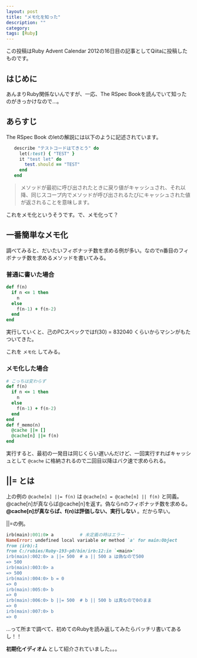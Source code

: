 ```yaml
---
layout: post
title: "メモ化を知った"
description: ""
category: 
tags: [Ruby]
---
```


この投稿はRuby Advent Calendar 2012の16日目の記事としてQiitaに投稿したものです。

## はじめに

あんまりRuby関係ないんですが、一応、The RSpec Bookを読んでいて知ったのがきっかけなので…。

## あらすじ

The RSpec Book のletの解説には以下のように記述されています。

```ruby
   describe "テストコードはてきとう" do
     let(:test) { "TEST" }
     it "test let" do
       test.should == "TEST"
     end
   end
```

> メソッドが最初に呼び出されたときに戻り値がキャッシュされ、それ以降、同じスコープ内でメソッドが呼び出されるたびにキャッシュされた値が返されることを意味します。

これをメモ化というそうです。で、メモ化って？

## 一番簡単なメモ化

調べてみると、だいたいフィボナッチ数を求める例が多い。なのでn番目のフィボナッチ数を求めるメソッドを書いてみる。

### 普通に書いた場合

```ruby
def f(n)
  if n <= 1 then
    n
  else
    f(n-1) + f(n-2)
  end
end
```

実行していくと、己のPCスペックではf(30) = 832040 くらいからマシンがもたついてきた。

これを `メモ化` してみる。

### メモ化した場合

```ruby
# こっちは変わらず
def f(n)
  if n <= 1 then
    n
  else
    f(n-1) + f(n-2)
  end
end
def f_memo(n)
  @cache ||= []
  @cache[n] ||= f(n)
end
```

実行すると、最初の一発目は同じくらい遅いんだけど、一回実行すればキャッシュとして `@cache` に格納されるので二回目以降はバク速で求められる。

## ||= とは

上の例の `@cache[n] ||= f(n)` は `@cache[n] = @cache[n] || f(n)` と同義。@cache[n]が真ならば@cache[n]を返す。偽ならnのフィボナッチ数を求める。 **@cache[n]が真ならば、f(n)は評価しない、実行しない** 。だから早い。

\|\|=の例。

```ruby
irb(main):001:0> a          # 未定義の時はエラー
NameError: undefined local variable or method `a' for main:Object
from (irb):1
from C:/rubies/Ruby-193-p0/bin/irb:12:in `<main>'
irb(main):002:0> a ||= 500  # a || 500 a は偽なので500
=> 500
irb(main):003:0> a
=> 500
irb(main):004:0> b = 0
=> 0
irb(main):005:0> b
=> 0
irb(main):006:0> b ||= 500  # b || 500 b は真なので0のまま
=> 0
irb(main):007:0> b
=> 0
```

…って所まで調べて、初めてのRubyを読み返してみたらバッチリ書いてあるし！！

**初期化イディオム** として紹介されていました。。。
